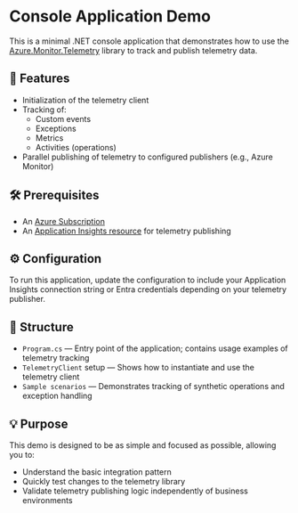 # Console Application Demo

This is a minimal .NET console application that demonstrates how to use the [Azure.Monitor.Telemetry](https://github.com/stas-sultanov/azure-monitor-telemetry) library to track and publish telemetry data.

## 🚀 Features

- Initialization of the telemetry client
- Tracking of:
  - Custom events
  - Exceptions
  - Metrics
  - Activities (operations)
- Parallel publishing of telemetry to configured publishers (e.g., Azure Monitor)

## 🛠 Prerequisites

- An [Azure Subscription](https://azure.microsoft.com/free/)
- An [Application Insights resource](https://learn.microsoft.com/en-us/azure/azure-monitor/app/create-new-resource) for telemetry publishing

## ⚙️ Configuration

To run this application, update the configuration to include your Application Insights connection string or Entra credentials depending on your telemetry publisher.

## 📂 Structure

- `Program.cs` — Entry point of the application; contains usage examples of telemetry tracking
- `TelemetryClient` setup — Shows how to instantiate and use the telemetry client
- `Sample scenarios` — Demonstrates tracking of synthetic operations and exception handling

## 💡 Purpose

This demo is designed to be as simple and focused as possible, allowing you to:

- Understand the basic integration pattern
- Quickly test changes to the telemetry library
- Validate telemetry publishing logic independently of business environments
